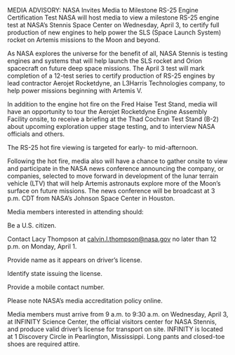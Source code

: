 MEDIA ADVISORY: NASA Invites Media to Milestone RS-25 Engine Certification Test 
 NASA will host media to view a milestone RS-25 engine test at NASA’s Stennis Space Center on Wednesday, April 3, to certify full production of new engines to help power the SLS (Space Launch System) rocket on Artemis missions to the Moon and beyond.

As NASA explores the universe for the benefit of all, NASA Stennis is testing engines and systems that will help launch the SLS rocket and Orion spacecraft on future deep space missions. The April 3 test will mark completion of a 12-test series to certify production of RS-25 engines by lead contractor Aerojet Rocketdyne, an L3Harris Technologies company, to help power missions beginning with Artemis V.

In addition to the engine hot fire on the Fred Haise Test Stand, media will have an opportunity to tour the Aerojet Rocketdyne Engine Assembly Facility onsite, to receive a briefing at the Thad Cochran Test Stand (B-2) about upcoming exploration upper stage testing, and to interview NASA officials and others.

The RS-25 hot fire viewing is targeted for early- to mid-afternoon.

Following the hot fire, media also will have a chance to gather onsite to view and participate in the NASA news conference announcing the company, or companies, selected to move forward in development of the lunar terrain vehicle (LTV) that will help Artemis astronauts explore more of the Moon’s surface on future missions. The news conference will be broadcast at 3 p.m. CDT from NASA’s Johnson Space Center in Houston.

Media members interested in attending should:

Be a U.S. citizen.

Contact Lacy Thompson at calvin.l.thompson@nasa.gov no later than 12 p.m. on Monday, April 1.

Provide name as it appears on driver’s license.

Identify state issuing the license.

Provide a mobile contact number.

Please note NASA’s media accreditation policy online.

Media members must arrive from 9 a.m. to 9:30 a.m. on Wednesday, April 3, at INFINITY Science Center, the official visitors center for NASA Stennis, and produce valid driver’s license for transport on site. INFINITY is located at 1 Discovery Circle in Pearlington, Mississippi. Long pants and closed-toe shoes are required attire.